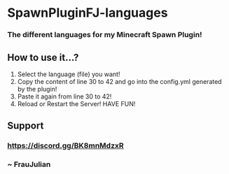 # SpawnPluginFJ-languages

### The different languages for my Minecraft Spawn Plugin! 

## How to use it...?
1) Select the language (file) you want!
2) Copy the content of line 30 to 42 and go into the config.yml generated by the plugin!
3) Paste it again from line 30 to 42!
4) Reload or Restart the Server!
HAVE FUN!

## Support
### https://discord.gg/BK8mnMdzxR

### ~ FrauJulian
